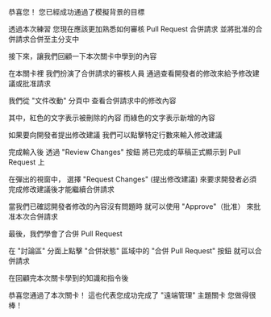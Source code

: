 恭喜您！
您已經成功通過了模擬背景的目標

透過本次練習
您現在應該更加熟悉如何審核 Pull Request 合併請求
並將批准的合併請求合併至主分支中

接下來，讓我們回顧一下本次關卡中學到的內容

在本關卡裡
我們扮演了合併請求的審核人員
通過查看開發者的修改來給予修改建議或批准請求

我們從 "文件改動" 分頁中
查看合併請求中的修改內容

其中，紅色的文字表示被刪除的內容
而綠色的文字表示新增的內容

如果要向開發者提出修改建議
我們可以點擊特定行數來輸入修改建議

完成輸入後
透過 "Review Changes" 按鈕
將已完成的草稿正式顯示到 Pull Request 上

在彈出的視窗中，
選擇 "Request Changes" (提出修改建議)
來要求開發者必須完成修改建議後才能繼續合併請求

當我們已確認開發者修改的內容沒有問題時
就可以使用 "Approve"（批准）
來批准本次合併請求

最後，我們學會了合併 Pull Request

在 "討論區" 分面上點擊 "合併狀態" 區域中的
"合併 Pull Request" 按鈕
就可以合併請求

在回顧完本次關卡學到的知識和指令後

恭喜您通過了本次關卡！
這也代表您成功完成了 "遠端管理" 主題關卡
您做得很棒！